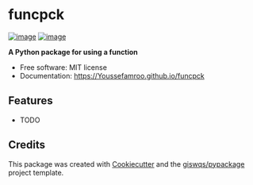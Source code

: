 # funcpck


[![image](https://img.shields.io/pypi/v/funcpck.svg)](https://pypi.python.org/pypi/funcpck)
[![image](https://img.shields.io/conda/vn/conda-forge/funcpck.svg)](https://anaconda.org/conda-forge/funcpck)


**A Python package for using a function**


-   Free software: MIT license
-   Documentation: https://Youssefamroo.github.io/funcpck
    

## Features

-   TODO

## Credits

This package was created with [Cookiecutter](https://github.com/cookiecutter/cookiecutter) and the [giswqs/pypackage](https://github.com/giswqs/pypackage) project template.
